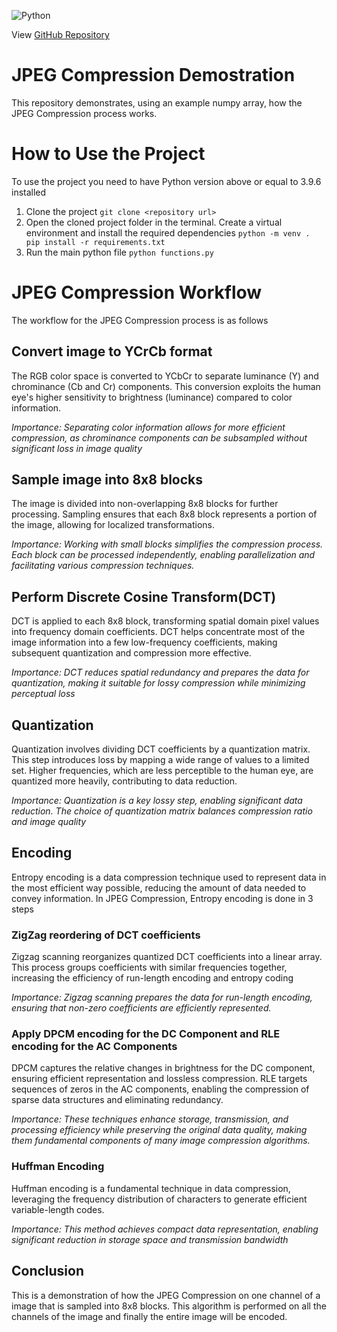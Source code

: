 ![Python](https://img.shields.io/badge/python-3670A0?style=plastic&logo=python&logoColor=ffdd54)

View [GitHub Repository](https://github.com/PRO-GUNE/JPEGCompression.git)

# JPEG Compression Demostration
This repository demonstrates, using an example numpy array, how the JPEG Compression process works.

# How to Use the Project
To use the project you need to have Python version above or equal to 3.9.6 installed

1. Clone the project
   `git clone <repository url>`
2. Open the cloned project folder in the terminal. Create a virtual environment and install the required dependencies
   `python -m venv .
    pip install -r requirements.txt`
3. Run the main python file
   `python functions.py`

# JPEG Compression Workflow
The workflow for the JPEG Compression process is as follows

## Convert image to YCrCb format
The RGB color space is converted to YCbCr to separate luminance (Y) and chrominance (Cb and Cr) components. This conversion exploits the human eye's higher sensitivity to brightness (luminance) compared to color information.

_Importance: Separating color information allows for more efficient compression, as chrominance components can be subsampled without significant loss in image quality_

## Sample image into 8x8 blocks
The image is divided into non-overlapping 8x8 blocks for further processing. Sampling ensures that each 8x8 block represents a portion of the image, allowing for localized transformations.

_Importance: Working with small blocks simplifies the compression process. Each block can be processed independently, enabling parallelization and facilitating various compression techniques._

## Perform Discrete Cosine Transform(DCT)
DCT is applied to each 8x8 block, transforming spatial domain pixel values into frequency domain coefficients. DCT helps concentrate most of the image information into a few low-frequency coefficients, making 
subsequent quantization and compression more effective.

_Importance: DCT reduces spatial redundancy and prepares the data for quantization, making it suitable for lossy compression while minimizing perceptual loss_

## Quantization
Quantization involves dividing DCT coefficients by a quantization matrix. This step introduces loss by mapping a wide range of values to a limited set. Higher frequencies, which are less perceptible to the human eye, are quantized more heavily, contributing to data reduction.

_Importance: Quantization is a key lossy step, enabling significant data reduction. The choice of quantization matrix balances compression ratio and image quality_

## Encoding
Entropy encoding is a data compression technique used to represent data in the most efficient way possible, reducing the amount of data needed to convey information.
In JPEG Compression, Entropy encoding is done in 3 steps

### ZigZag reordering of DCT coefficients
Zigzag scanning reorganizes quantized DCT coefficients into a linear array. This process groups coefficients with similar frequencies together, increasing the efficiency of run-length encoding and entropy coding

_Importance: Zigzag scanning prepares the data for run-length encoding, ensuring that non-zero coefficients are efficiently represented._

### Apply DPCM encoding for the DC Component and RLE encoding for the AC Components
DPCM captures the relative changes in brightness for the DC component, ensuring efficient representation and lossless compression. RLE targets sequences of zeros in the AC components, enabling the compression of sparse data structures and eliminating redundancy.

_Importance: These techniques enhance storage, transmission, and processing efficiency while preserving the original data quality, making them fundamental components of many image compression algorithms._

###  Huffman Encoding
Huffman encoding is a fundamental technique in data compression, leveraging the frequency distribution of characters to generate efficient variable-length codes. 

_Importance: This method achieves compact data representation, enabling significant reduction in storage space and transmission bandwidth_

## Conclusion
This is a demonstration of how the JPEG Compression on one channel of a image that is sampled into 8x8 blocks. This algorithm is performed on all the channels of the image and finally the entire image will be encoded.

